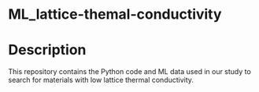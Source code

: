 # ML_lattice-themal-conductivity
# Description
This repository contains the Python code and ML data used in our study to search for materials with low lattice thermal conductivity.

